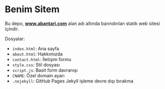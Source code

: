 # Benim Sitem

Bu depo, **www.abantari.com** alan adı altında barındırılan statik web sitesi içindir.

Dosyalar:
- `index.html`: Ana sayfa
- `about.html`: Hakkımızda
- `contact.html`: İletişim formu
- `style.css`: Stil dosyası
- `script.js`: Basit form davranışı
- `CNAME`: Özel domain ayarı
- `.nojekyll`: GitHub Pages Jekyll işleme devre dışı bırakma